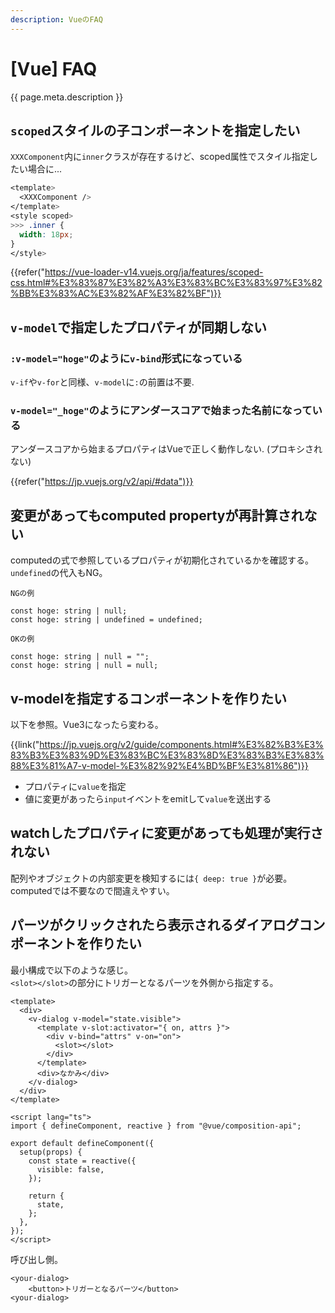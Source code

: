 ```yaml
---
description: VueのFAQ
---
```


# [Vue] FAQ

{{ page.meta.description }}



`scoped`スタイルの子コンポーネントを指定したい
----------------------------------------------

`XXXComponent`内に`inner`クラスが存在するけど、scoped属性でスタイル指定したい場合に...

```css
<template>
  <XXXComponent />
</template>
<style scoped>
>>> .inner {
  width: 18px;
}
</style>
```

{{refer("https://vue-loader-v14.vuejs.org/ja/features/scoped-css.html#%E3%83%87%E3%82%A3%E3%83%BC%E3%83%97%E3%82%BB%E3%83%AC%E3%82%AF%E3%82%BF")}}


`v-model`で指定したプロパティが同期しない
-----------------------------------------

### `:v-model="hoge"`のように`v-bind`形式になっている

`v-if`や`v-for`と同様、`v-model`に`:`の前置は不要.

### `v-model="_hoge"`のようにアンダースコアで始まった名前になっている

アンダースコアから始まるプロパティはVueで正しく動作しない. (プロキシされない)

{{refer("https://jp.vuejs.org/v2/api/#data")}}


変更があってもcomputed propertyが再計算されない
-----------------------------------------------

computedの式で参照しているプロパティが初期化されているかを確認する。  
`undefined`の代入もNG。

`NGの例`
```
const hoge: string | null;
const hoge: string | undefined = undefined;
```

`OKの例`
```
const hoge: string | null = "";
const hoge: string | null = null;
```

v-modelを指定するコンポーネントを作りたい
-----------------------------------------

以下を参照。Vue3になったら変わる。

{{link("https://jp.vuejs.org/v2/guide/components.html#%E3%82%B3%E3%83%B3%E3%83%9D%E3%83%BC%E3%83%8D%E3%83%B3%E3%83%88%E3%81%A7-v-model-%E3%82%92%E4%BD%BF%E3%81%86")}}

* プロパティに`value`を指定
* 値に変更があったら`input`イベントをemitして`value`を送出する


watchしたプロパティに変更があっても処理が実行されない
-----------------------------------------------------

配列やオブジェクトの内部変更を検知するには`{ deep: true }`が必要。  
computedでは不要なので間違えやすい。



パーツがクリックされたら表示されるダイアログコンポーネントを作りたい
--------------------------------------------------------------------

最小構成で以下のような感じ。  
`<slot></slot>`の部分にトリガーとなるパーツを外側から指定する。

```vue
<template>
  <div>
    <v-dialog v-model="state.visible">
      <template v-slot:activator="{ on, attrs }">
        <div v-bind="attrs" v-on="on">
          <slot></slot>
        </div>
      </template>
      <div>なかみ</div>
    </v-dialog>
  </div>
</template>

<script lang="ts">
import { defineComponent, reactive } from "@vue/composition-api";

export default defineComponent({
  setup(props) {
    const state = reactive({
      visible: false,
    });

    return {
      state,
    };
  },
});
</script>
```

呼び出し側。

```vue
<your-dialog>
    <button>トリガーとなるパーツ</button>
<your-dialog>
```
